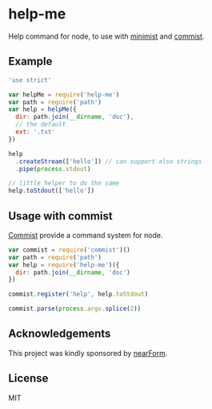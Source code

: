 help-me
=======

Help command for node, to use with [minimist](http://npm.im/minimist) and [commist](http://npm.im/commist).

Example
-------

```js
'use strict'

var helpMe = require('help-me')
var path = require('path')
var help = helpMe({
  dir: path.join(__dirname, 'doc'),
  // the default
  ext: '.txt'
})

help
  .createStream(['hello']) // can support also strings
  .pipe(process.stdout)

// little helper to do the same
help.toStdout(['hello'])
```

Usage with commist
------------------

[Commist](http://npm.im/commist) provide a command system for node.

```js
var commist = require('commist')()
var path = require('path')
var help = require('help-me')({
  dir: path.join(__dirname, 'doc')
})

commist.register('help', help.toStdout)

commist.parse(process.argv.splice(2))
```

Acknowledgements
----------------

This project was kindly sponsored by [nearForm](http://nearform.com).

License
-------

MIT
